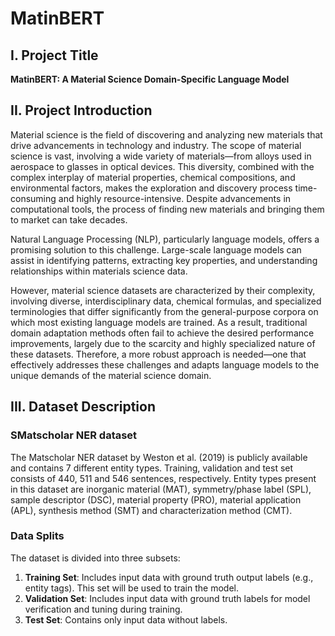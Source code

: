 
# MatinBERT

## I. Project Title
**MatinBERT: A Material Science Domain-Specific Language Model**

## II. Project Introduction

Material science is the field of discovering and analyzing new materials that drive advancements in technology and industry. The scope of material science is vast, involving a wide variety of materials—from alloys used in aerospace to glasses in optical devices. This diversity, combined with the complex interplay of material properties, chemical compositions, and environmental factors, makes the exploration and discovery process time-consuming and highly resource-intensive. Despite advancements in computational tools, the process of finding new materials and bringing them to market can take decades.

Natural Language Processing (NLP), particularly language models, offers a promising solution to this challenge. Large-scale language models can assist in identifying patterns, extracting key properties, and understanding relationships within materials science data.

However, material science datasets are characterized by their complexity, involving diverse, interdisciplinary data, chemical formulas, and specialized terminologies that differ significantly from the general-purpose corpora on which most existing language models are trained. As a result, traditional domain adaptation methods often fail to achieve the desired performance improvements, largely due to the scarcity and highly specialized nature of these datasets. Therefore, a more robust approach is needed—one that effectively addresses these challenges and adapts language models to the unique demands of the material science domain.

## III. Dataset Description

### SMatscholar NER dataset
The Matscholar NER dataset by Weston et al. (2019) is publicly available and contains 7 different entity types. Training, validation and test set consists of 440, 511 and 546 sentences, respectively. Entity types present in this dataset are inorganic material (MAT), symmetry/phase label (SPL), sample descriptor (DSC), material property (PRO), material application (APL), synthesis method (SMT) and characterization method (CMT).

### Data Splits
The dataset is divided into three subsets:
1. **Training Set**: Includes input data with ground truth output labels (e.g., entity tags). This set will be used to train the model.
2. **Validation Set**: Includes input data with ground truth labels for model verification and tuning during training.
3. **Test Set**: Contains only input data without labels.

